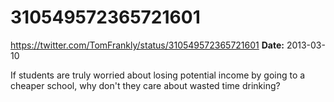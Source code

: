# 310549572365721601
https://twitter.com/TomFrankly/status/310549572365721601
**Date:** 2013-03-10

If students are truly worried about losing potential income by going to a cheaper school, why don't they care about wasted time drinking?
